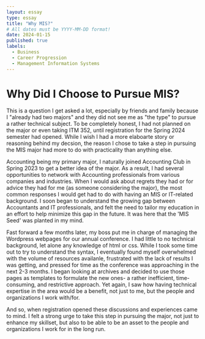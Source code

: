 ```yaml
---
layout: essay
type: essay
title: "Why MIS?"
# All dates must be YYYY-MM-DD format!
date: 2024-01-15
published: true
labels:
  - Business
  - Career Progression
  - Management Information Systems
---
```


# Why Did I Choose to Pursue MIS?

This is a question I get asked a lot, especially by friends and family because I "already had two majors" and they did not see me as "the type" to pursue a rather technical subject. To be completely honest, I had not planned on the major or even taking ITM 352, until registration for the Spring 2024 semester had opened. While I wish I had a more elaboarte story or reasoning behind my decsion, the  reason I chose to take a step in pursuing the MIS major had more to do with practicality than anything else. 

Accounting being my primary major, I naturally joined Accounting Club in Spring 2023 to get a better idea of the major. As a result, I had several opportunities to network with Accounting professionals from various companies and industries. When I would ask about regrets they had or for advice they had for me (as someone considering the major), the most common responses I would get had to do with having an MIS or IT-related background. I soon began to understand the growing gap between Accountants and IT professionals, and felt the need to tailor my education in an effort to help minimize this gap in the future. It was here that the 'MIS Seed' was planted in my mind.

Fast forward a few months later, my boss put me in charge of managing the Wordpress webpages for our annual conference. I had little to no technical background, let alone any knowledge of html or css. While I took some time out to try to understand the syntax, I eventually found myself overwhelmed with the volume of resources availanle, frustrated with the lack of results I was getting, and pressed for time as the conference was approaching in the next 2-3 months. I began looking at archives and decided to use those pages as templates to formulate the new ones- a rather inefficient, time-consuming, and restrictive approach. Yet again, I saw how having technical expertise in the area would be a benefit, not just to me, but the people and organizations I work with/for. 

And so, when registration opened these discussions and experiences came to mind. I felt a strong urge to take this step in pursuing the major, not just to enhance my skillset, but also to be able to be an asset to the people and organizations I work for in the long run. 
